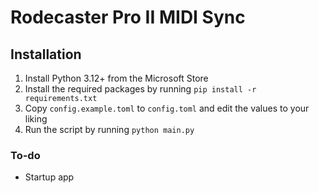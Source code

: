 # Rodecaster Pro II MIDI Sync

## Installation

1. Install Python 3.12+ from the Microsoft Store
2. Install the required packages by running `pip install -r requirements.txt`
3. Copy `config.example.toml` to `config.toml` and edit the values to your liking
4. Run the script by running `python main.py`

### To-do
- Startup app
